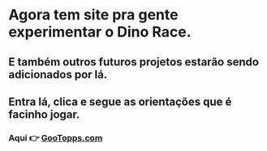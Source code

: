 # Agora tem site pra gente experimentar o Dino Race.
## E também outros futuros projetos estarão sendo adicionados por lá.

## Entra lá, clica e segue as orientações que é facinho jogar.

### Aqui 👉 [GooTopps.com](https://gootopps.epizy.com/)